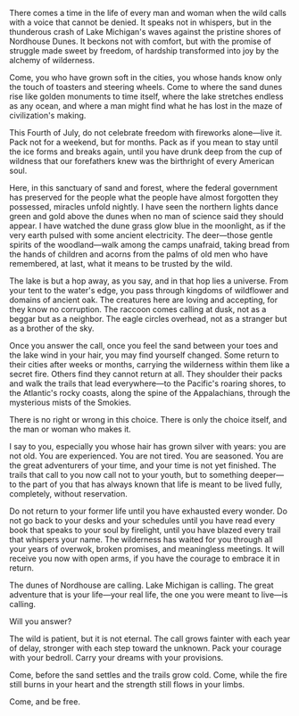 There comes a time in the life of every man and woman when the wild calls with a voice that cannot be denied. It speaks not in whispers, but in the thunderous crash of Lake Michigan's waves against the pristine shores of Nordhouse Dunes. It beckons not with comfort, but with the promise of struggle made sweet by freedom, of hardship transformed into joy by the alchemy of wilderness.

Come, you who have grown soft in the cities, you whose hands know only the touch of toasters and steering wheels. Come to where the sand dunes rise like golden monuments to time itself, where the lake stretches endless as any ocean, and where a man might find what he has lost in the maze of civilization's making.

This Fourth of July, do not celebrate freedom with fireworks alone—live it. Pack not for a weekend, but for months. Pack as if you mean to stay until the ice forms and breaks again, until you have drunk deep from the cup of wildness that our forefathers knew was the birthright of every American soul.

Here, in this sanctuary of sand and forest, where the federal government has preserved for the people what the people have almost forgotten they possessed, miracles unfold nightly. I have seen the northern lights dance green and gold above the dunes when no man of science said they should appear. I have watched the dune grass glow blue in the moonlight, as if the very earth pulsed with some ancient electricity. The deer—those gentle spirits of the woodland—walk among the camps unafraid, taking bread from the hands of children and acorns from the palms of old men who have remembered, at last, what it means to be trusted by the wild.

The lake is but a hop away, as you say, and in that hop lies a universe. From your tent to the water's edge, you pass through kingdoms of wildflower and domains of ancient oak. The creatures here are loving and accepting, for they know no corruption. The raccoon comes calling at dusk, not as a beggar but as a neighbor. The eagle circles overhead, not as a stranger but as a brother of the sky.

Once you answer the call, once you feel the sand between your toes and the lake wind in your hair, you may find yourself changed. Some return to their cities after weeks or months, carrying the wilderness within them like a secret fire. Others find they cannot return at all. They shoulder their packs and walk the trails that lead everywhere—to the Pacific's roaring shores, to the Atlantic's rocky coasts, along the spine of the Appalachians, through the mysterious mists of the Smokies.

There is no right or wrong in this choice. There is only the choice itself, and the man or woman who makes it.

I say to you, especially you whose hair has grown silver with years: you are not old. You are experienced. You are not tired. You are seasoned. You are the great adventurers of your time, and your time is not yet finished. The trails that call to you now call not to your youth, but to something deeper—to the part of you that has always known that life is meant to be lived fully, completely, without reservation.

Do not return to your former life until you have exhausted every wonder. Do not go back to your desks and your schedules until you have read every book that speaks to your soul by firelight, until you have blazed every trail that whispers your name. The wilderness has waited for you through all your years of overwok, broken promises, and meaningless meetings. It will receive you now with open arms, if you have the courage to embrace it in return.

The dunes of Nordhouse are calling. Lake Michigan is calling. The great adventure that is your life—your real life, the one you were meant to live—is calling.

Will you answer?

The wild is patient, but it is not eternal. The call grows fainter with each year of delay, stronger with each step toward the unknown. Pack your courage with your bedroll. Carry your dreams with your provisions.

Come, before the sand settles and the trails grow cold. Come, while the fire still burns in your heart and the strength still flows in your limbs.

Come, and be free.
